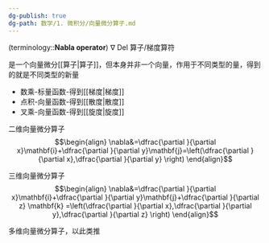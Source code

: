```yaml
---
dg-publish: true
dg-path: 数学/1. 微积分/向量微分算子.md
---
```

(terminology::**Nabla operator**)  $\nabla$     Del 算子/梯度算符

是一个向量微分[[算子\|算子]]，但本身并非一个向量，作用于不同类型的量，得到的就是不同类型的新量
- 数乘-标量函数-得到[[梯度\|梯度]]
- 点积-向量函数-得到[[散度\|散度]]
- 叉乘-向量函数-得到[[旋度\|旋度]]

二维向量微分算子
$$\begin{align}
\nabla&=\dfrac{\partial }{\partial x}\mathbf{i}+\dfrac{\partial }{\partial y}\mathbf{j}=\left(\dfrac{\partial }{\partial x},\dfrac{\partial }{\partial y}  \right)
\end{align}$$

三维向量微分算子
$$\begin{align}
\nabla&=\dfrac{\partial }{\partial x}\mathbf{i}+\dfrac{\partial }{\partial y}\mathbf{j}+\dfrac{\partial }{\partial z} \mathbf{k} =\left(\dfrac{\partial }{\partial x},\dfrac{\partial }{\partial y},\dfrac{\partial }{\partial z}   \right)
\end{align}$$

多维向量微分算子，以此类推






